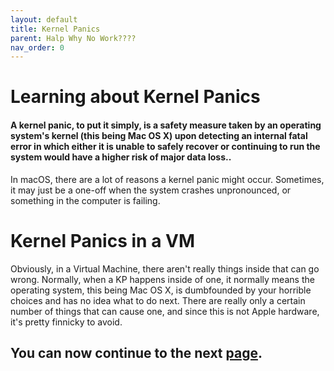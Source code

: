 ```yaml
---
layout: default
title: Kernel Panics
parent: Halp Why No Work????
nav_order: 0
---
```


# Learning about Kernel Panics
#### A kernel panic, to put it simply, is a safety measure taken by an operating system's kernel (this being Mac OS X) upon detecting an internal fatal error in which either it is unable to safely recover or continuing to run the system would have a higher risk of major data loss..

In macOS, there are a lot of reasons a kernel panic might occur. Sometimes, it may just be a one-off when the system crashes unpronounced, or something in the computer is failing. 

# Kernel Panics in a VM

Obviously, in a Virtual Machine, there aren't really things inside that can go wrong. Normally, when a KP happens inside of one, it normally means the operating system, this being Mac OS X, is dumbfounded by your horrible choices and has no idea what to do next. There are really only a certain number of things that can cause one, and since this is not Apple hardware, it's pretty finnicky to avoid.

## You can now continue to the next <a href="../02-XML.md">page</a>.
